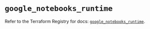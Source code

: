 # `google_notebooks_runtime`

Refer to the Terraform Registry for docs: [`google_notebooks_runtime`](https://registry.terraform.io/providers/hashicorp/google-beta/6.3.0/docs/resources/google_notebooks_runtime).
